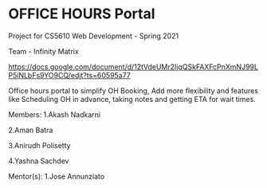# OFFICE HOURS Portal

Project for CS5610 Web Development - Spring 2021

Team - Infinity Matrix

https://docs.google.com/document/d/12tVdeUMr2IjqQSkFAXFcPnXmNJ99LP5iNLbFs9YO9CQ/edit?ts=60595a77

Office hours portal to simplify OH Booking, Add more flexibility and features like Scheduling OH in advance, taking notes and getting ETA for wait times.

Members:
1.Akash Nadkarni

2.Aman Batra

3.Anirudh Polisetty

4.Yashna Sachdev

Mentor(s):
1.Jose Annunziato
